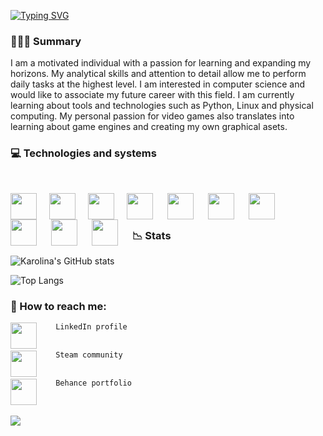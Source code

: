 
<!-- <p align="center">
  <img width="300" height="300" src="https://user-images.githubusercontent.com/68974023/208530672-9149f879-4404-4a70-9a2c-4a17f8c02a22.png">
</p> -->
  


[![Typing SVG](https://readme-typing-svg.demolab.com?font=consolas&weight=500&size=60&pause=1000&color=000000AA&background=7BA1F100&center=true&vCenter=true&width=435&lines=Karolina+Sas)](https://git.io/typing-svg)

<h3> 👩🏻‍💻 Summary </h3>


I am a motivated individual with a passion for learning and expanding my horizons. 
My analytical skills and attention to detail allow me to perform daily tasks at the highest level. 
I am interested in computer science and would like to associate my future career with this field.
I am currently learning about tools and technologies such as Python, Linux and physical computing. 
My personal passion for video games also translates into learning about game engines and creating my own graphical asets.

<h3> 💻 Technologies and systems </h3><br />



<p align="center">
  <img align="left" img height="42" width="42" style="margin-right: 20px;" src="https://cdn.simpleicons.org/Linux/E582D8" /> 
  <img align="left" img height="42" width="42" style="margin-right: 20px;" src="https://cdn.simpleicons.org/Windows/E582D8" /> 
  <img align="left" img height="42" width="42" style="margin-right: 20px;"  src="https://cdn.simpleicons.org/Raspberrypi/E582D8" />
  <img align="left" img height="42" width="42" style="padding-right:20px;"  src="https://cdn.simpleicons.org/Python/E582D8" />
  <img align="left" img height="42" width="42" style="padding-right:20px;"  src="https://cdn.simpleicons.org/mySQL/E582D8" />
  <img align="left" img height="42" width="42" style="padding-right:20px;"  src="https://cdn.simpleicons.org/CSS3/E582D8" />
  <img align="left" img height="42" width="42" style="padding-right:20px;"  src="https://cdn.simpleicons.org/HTML5/E582D8" />
  <img align="left" img height="42" width="42" style="padding-right:20px;"  src="https://cdn.simpleicons.org/Wireshark/E582D8" />
  <img align="left" img height="42" width="42" style="padding-right:20px;"  src="https://cdn.simpleicons.org/Unity/E582D8" />
  <img align="left" img height="42" width="42" style="padding-right:20px;"  src="https://cdn.simpleicons.org/Github/E582D8" />
 </p>

<br />
  
<br />
<h3>📉 Stats</h3>


![Karolina's GitHub stats](https://github-readme-stats.vercel.app/api?username=karolina-sas&show_icons=true&theme=material-palenight)

![Top Langs](https://github-readme-stats.vercel.app/api/top-langs/?username=karolina-sas&theme=material-palenight&hide=jupyter%20notebook&layout=compact)


<!-- <a href="https://github.com/anuraghazra/github-readme-stats">
  <img align="center" src="https://github-readme-stats.vercel.app/api?username=karolina-sas&show_icons=true&theme=material-palenight" />
</a>
<a href="https://github.com/anuraghazra/convoychat">
  <img align="center" src="https://github-readme-stats.vercel.app/api/top-langs/?username=karolina-sas&theme=material-palenight&hide=jupyter%20notebook&layout=compact" />
   -->



<h3> 📳 How to reach me:</h3>

[<img align="left" img height="42" width="42" style="padding-right:20px;"  src="https://cdn.simpleicons.org/Linkedin/7BA1F1" />](https://www.linkedin.com/in/https://www.linkedin.com/in/karolina-sas//) ``` LinkedIn profile```
<br/><br/>
 
[<img align="left" img height="42" width="42" style="padding-right:20px;"  src="https://cdn.simpleicons.org/Steam/7BA1F1" />](https://steamcommunity.com/profiles/76561198830860627/) ``` Steam community``` 
<br/><br/>
 
[<img align="left" img height="42" width="42" style="padding-right:20px;"  src="https://cdn.simpleicons.org/Behance/7BA1F1" />](https://www.behance.net/karolinasas/projects)  ``` Behance portfolio``` 


</br>

![](https://komarev.com/ghpvc/?username=Karolina-Sas&color=7BA1F1&style=flat-square)


 
<!--
**Karolina-Sas/Karolina-Sas** is a ✨ _special_ ✨ repository because its `README.md` (this file) appears on your GitHub profile.

Here are some ideas to get you started:



- 🔭 I’m currently working on ...
- 🌱 I’m currently learning ...
- 👯 I’m looking to collaborate on ...
- 🤔 I’m looking for help with ...
- 💬 Ask me about ...
- 📫 How to reach me: ...
- 😄 Pronouns: ...
- ⚡ Fun fact: ...
-->
